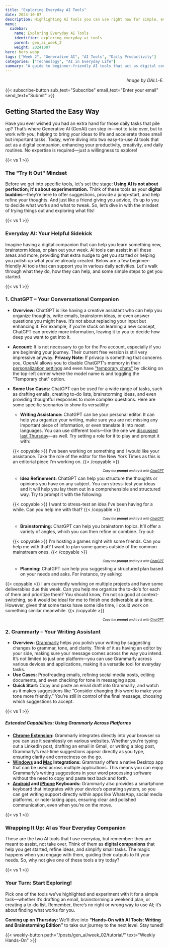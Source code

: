 ```yaml
---
title: "Exploring Everyday AI Tools"  
date: 2024-10-07
description: Highlighting AI tools you can use right now for simple, everyday tasks—like drafting an email, brainstorming ideas, or automating small tasks.  
menu:  
  sidebar:  
    name: Exploring Everyday AI Tools  
    identifier: exploring_everyday_ai_tools    
    parent: gen_ai_week_2
    weight: 20241007 
hero: hero.webp  
tags: ["Week 2", "Generative AI", "AI Tools", "Daily Productivity"]  
categories: ["Technology", "AI in Everyday Life"]  
summary: "A guide to beginner-friendly AI tools that act as digital companions, helping you streamline daily tasks and bring your ideas to life."
---
```


<p style="text-align: right;">
<em>Image by DALL-E.</em>
</p>

{{< subscribe-button sub_text="Subscribe" email_text="Enter your email" send_text="Submit" >}}



## Getting Started the Easy Way

Have you ever wished you had an extra hand for those daily tasks that pile up? That’s where Generative AI (GenAI) can step in—not to take over, but to work *with you*, helping to bring your ideas to life and accelerate those small but important tasks. Today, we're diving into two easy-to-use AI tools that act as a digital companion, enhancing your productivity, creativity, and daily routines. No expertise is required—just a willingness to explore!

{{< vs 1 >}}

### The "Try It Out" Mindset

Before we get into specific tools, let's set the stage: **Using AI is not about perfection; it's about experimentation.** Think of these tools as your **digital buddies**—they’re here to offer suggestions, provide a jump-start, and help refine your thoughts. And just like a friend giving you advice, it’s up to you to decide what works and what to tweak. So, let’s dive in with the mindset of trying things out and exploring what fits!

{{< vs 1 >}}

### Everyday AI: Your Helpful Sidekick

Imagine having a digital companion that can help you learn something new, brainstorm ideas, or plan out your week. AI tools can assist in all these areas and more, providing that extra nudge to get you started or helping you polish up what you've already created. Below are a few beginner-friendly AI tools that can support you in various daily activities. Let's walk through what they do, how they can help, and some simple steps to get you started.

{{< vs 1 >}}

### 1. **ChatGPT – Your Conversational Companion**
- **Overview:** ChatGPT is like having a creative assistant who can help you organize thoughts, write emails, brainstorm ideas, or even answer questions you might have. It’s not about replacing your input but enhancing it. For example, if you’re stuck on learning a new concept, ChatGPT can provide more information, leaving it to you to decide how deep you want to get into it.
- **Account:** It is not necessary to go for the Pro account, especially if you are beginning your journey. Their current free version is still very impressive anyway. **Privacy Note:** If privacy is something that concerns you, OpenAI allows you to disable ChatGPT's memory in their [personalization settings](https://chatgpt.com/#settings/Personalization) and even have ["temporary chats"](https://chatgpt.com/?temporary-chat=true) by clicking on the top-left corner where the model name is and toggling the "Temporary chat" option.

- **Some Use Cases:** ChatGPT can be used for a wide range of tasks, such as drafting emails, creating to-do lists, brainstorming ideas, and even providing thoughtful responses to more complex questions. Here are some specific scenarios to show its versatility:
  - **Writing Assistance:** ChatGPT can be your personal editor. It can help you organize your writing, make sure you are not missing any important piece of information, or even translate it into most languages. You can use different tools—like the one we [discussed last Thursday](/posts/gen_ai/week_01/tutorial/)—as well. Try setting a role for it to play and prompt it with:

  {{< copyable >}}
  I've been working on something and I would like your assistance. Take the role of the editor for the New York Times as this is an editorial piece I'm working on.
  {{< /copyable >}}

  <p style="text-align: right; font-size: 10px;">
  <em>Copy the <b>prompt</b> and try it with <a href="https://chatgpt.com">ChatGPT</a></em>
  </p>

  - **Idea Refinement:** ChatGPT can help you structure the thoughts or opinions you have on any subject. You can stress-test your ideas and it will help you lay them out in a comprehensible and structured way. Try to prompt it with the following:

  {{< copyable >}}
  I want to stress-test an idea I've been having for a while. Can you help me with that?
  {{< /copyable >}}

  <p style="text-align: right; font-size: 10px;">
  <em>Copy the <b>prompt</b> and try it with <a href="https://chatgpt.com">ChatGPT</a></em>
  </p>

  - **Brainstorming:** ChatGPT can help you brainstorm topics. It’ll offer a variety of angles, which you can then refine or combine. Try out:

  {{< copyable >}}
  I'm hosting a games night with some friends. Can you help me with that? I want to plan some games outside of the common mainstream ones.
  {{< /copyable >}}

  <p style="text-align: right; font-size: 10px;">
  <em>Copy the <b>prompt</b> and try it with <a href="https://chatgpt.com">ChatGPT</a></em>
  </p>

  - **Planning:** ChatGPT can help you suggesting a structured plan based on your needs and asks. For instance, try asking:

 {{< copyable >}}
  I am currently working on multiple projects and have some deliverables due this week. Can you help me organize the to-do's for each of them and prioritize them? You should know, I'm not so good at context-switching, so it would be ideal for me to finish one deliverable at a time. However, given that some tasks have some idle time, I could work on something similar meanwhile.
  {{< /copyable >}}

  <p style="text-align: right; font-size: 10px;">
  <em>Copy the <b>prompt</b> and try it with <a href="https://chatgpt.com">ChatGPT</a></em>
  </p>


### 2. **Grammarly – Your Writing Assistant**
- **Overview:** [Grammarly](https://app.grammarly.com/) helps you polish your writing by suggesting changes to grammar, tone, and clarity. Think of it as having an editor by your side, making sure your message comes across the way you intend. It’s not limited to just one platform—you can use Grammarly across various devices and applications, making it a versatile tool for everyday tasks.
- **Use Cases:** Proofreading emails, refining social media posts, editing documents, and even checking for tone in messaging apps.
- **Quick Start:** Copy and paste an email draft into Grammarly, and watch as it makes suggestions like “Consider changing this word to make your tone more friendly.” You’re still in control of the final message, choosing which suggestions to accept.

{{< vs 1 >}}

##### **Extended Capabilities: Using Grammarly Across Platforms**
- **[Chrome Extension](https://www.grammarly.com/browser/chrome):** Grammarly integrates directly into your browser so you can use it seamlessly on various websites. Whether you're typing out a LinkedIn post, drafting an email in Gmail, or writing a blog post, Grammarly’s real-time suggestions appear directly as you type, ensuring clarity and correctness on the go.
- **[Windows](https://www.grammarly.com/desktop/windows) and [Mac](https://www.grammarly.com/desktop/mac) Integrations:** Grammarly offers a native Desktop app that can be used across multiple applications. This means you can enjoy Grammarly’s writing suggestions in your word processing software without the need to copy and paste text back and forth.
- **[Android](https://www.grammarly.com/mobile/android) and [iPhone](https://www.grammarly.com/mobile/iphone) Keyboards:** Grammarly also provides a smartphone keyboard that integrates with your device’s operating system, so you can get writing support directly within apps like WhatsApp, social media platforms, or note-taking apps, ensuring clear and polished communication, even when you’re on the move.

{{< vs 1 >}}


### Wrapping It Up: AI as Your Everyday Companion

These are the two AI tools that I use everyday, but remember: they are meant to assist, not take over. Think of them as **digital companions** that help you get started, refine ideas, and simplify small tasks. The magic happens when you engage with them, guiding their outputs to fit your needs. So, why not give one of these tools a try today? 

{{< vs 1 >}}

### Your Turn: Start Exploring!

Pick one of the tools we’ve highlighted and experiment with it for a simple task—whether it’s drafting an email, brainstorming a weekend plan, or creating a to-do list. Remember, there’s no right or wrong way to use AI; it’s about finding what works for you.

**Coming up on Thursday:** We'll dive into **“Hands-On with AI Tools: Writing and Brainstorming Edition”** to take our journey to the next level. Stay tuned!



{{< weekly-button path="/posts/gen_ai/week_02/tutorial/" text="Weekly Hands-On" >}}